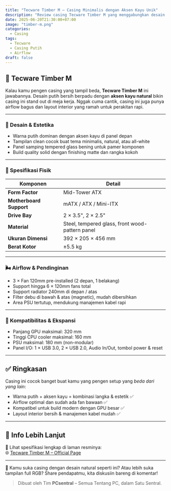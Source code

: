 ```yaml
---
title: "Tecware Timber M – Casing Minimalis dengan Aksen Kayu Unik"
description: "Review casing Tecware Timber M yang menggabungkan desain minimalis putih dan aksen kayu, ideal untuk build estetik dan airflow optimal."
date: 2025-06-20T21:30:00+07:00
image: "timber-m.png"
categories:
  - Casing
tags:
  - Tecware
  - Casing Putih
  - Airflow
draft: false
---
```


## 🧱 Tecware Timber M

Kalau kamu pengen casing yang tampil beda, **Tecware Timber M** ini jawabannya. Desain putih bersih berpadu dengan **aksen kayu natural** bikin casing ini stand out di meja kerja. Nggak cuma cantik, casing ini juga punya airflow bagus dan layout interior yang ramah untuk perakitan rapi.

---

### 🎨 Desain & Estetika
- Warna putih dominan dengan aksen kayu di panel depan  
- Tampilan clean cocok buat tema minimalis, natural, atau all-white  
- Panel samping tempered glass bening untuk pamer komponen  
- Build quality solid dengan finishing matte dan rangka kokoh  

---

### 📐 Spesifikasi Fisik
| Komponen | Detail |
|----------|--------|
| **Form Factor** | Mid-Tower ATX |
| **Motherboard Support** | mATX / ATX / Mini-ITX |
| **Drive Bay** | 2 × 3.5", 2 × 2.5" |
| **Material** | Steel, tempered glass, front wood-pattern panel |
| **Ukuran Dimensi** | 392 × 205 × 456 mm |
| **Berat Kotor** | ±5.5 kg |

---

### 🌬️ Airflow & Pendinginan
- 3 × Fan 120mm pre-installed (2 depan, 1 belakang)  
- Support hingga 6 × 120mm fans total  
- Support radiator 240mm di depan / atas  
- Filter debu di bawah & atas (magnetic), mudah dibersihkan  
- Area PSU tertutup, mendukung manajemen kabel rapi  

---

### 🔌 Kompatibilitas & Ekspansi
- Panjang GPU maksimal: 320 mm  
- Tinggi CPU cooler maksimal: 160 mm  
- PSU maksimal: 180 mm (non-modular)  
- Panel I/O: 1 × USB 3.0, 2 × USB 2.0, Audio In/Out, tombol power & reset  

---

## ✅ Ringkasan

Casing ini cocok banget buat kamu yang pengen setup yang *beda dari yang lain*:  
- Warna putih + aksen kayu = kombinasi langka & estetik ✅  
- Airflow optimal dan sudah ada fan bawaan ✅  
- Kompatibel untuk build modern dengan GPU besar ✅  
- Layout interior bersih & manajemen kabel mudah ✅  

---

## 🔗 Info Lebih Lanjut

📘 Lihat spesifikasi lengkap di laman resminya:  
🌐 [Tecware Timber M – Official Page](https://www.tecware.co/timber-m)

---

💬 Kamu suka casing dengan desain natural seperti ini? Atau lebih suka tampilan full RGB? Share pendapatmu, kita diskusiin bareng di komentar!

> Dibuat oleh Tim **PCsentral** – Semua Tentang PC, dalam Satu Sentral.

